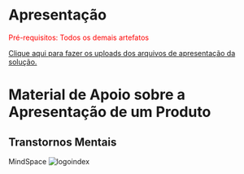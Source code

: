 # Apresentação

<span style="color:red">Pré-requisitos: Todos os demais artefatos</span>

<a href="../presentation/README.md"> Clique aqui para fazer os uploads dos arquivos de apresentação da solução.</a>

# Material de Apoio sobre a Apresentação de um Produto

## Transtornos Mentais
MindSpace 
![logoindex](https://user-images.githubusercontent.com/102487978/206879816-8c2e0816-0047-4db5-9b30-cdc77bce093c.png)


